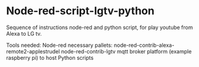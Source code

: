 # Node-red-script-lgtv-python
Sequence of instructions node-red and python script, for play youtube from Alexa to LG tv.


Tools needed:
Node-red
  necessary pallets:
    node-red-contrib-alexa-remote2-applestrudel
    node-red-contrib-lgtv
mqtt broker
platform (example raspberry pi) to host Python scripts
